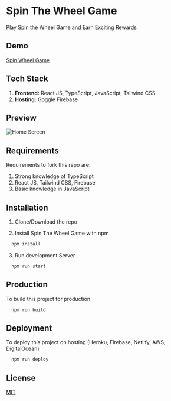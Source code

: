 # Spin The Wheel Game

Play Spin the Wheel Game and Earn Exciting Rewards

## Demo

[Spin Wheel Game](https://spin-the-wheel-game.web.app)

## Tech Stack

1. **Frontend:** React JS, TypeScript, JavaScript, Tailwind CSS
2. **Hosting:** Goggle Firebase

## Preview

![Home Screen](https://user-images.githubusercontent.com/72973991/204110138-3c2995ca-0481-439f-bdfb-48d47ccc5fd4.png)

## Requirements

Requirements to fork this repo are:

1. Strong knowledge of TypeScript
2. React JS, Tailwind CSS, Firebase
3. Basic knowledge in JavaScript

## Installation

1. Clone/Download the repo

2. Install Spin The Wheel Game with npm

```bash
  npm install
```

3. Run development Server

```bash
  npm run start
```

## Production

To build this project for production

```bash
  npm run build
```

## Deployment

To deploy this project on hosting (Heroku, Firebase, Netlify, AWS, DigitalOcean)

```bash
  npm run deploy
```

## License

[MIT](https://choosealicense.com/licenses/mit/)
